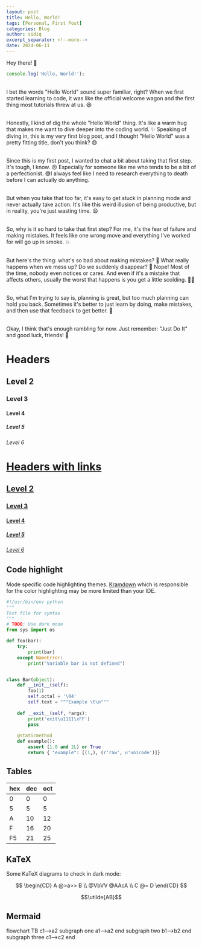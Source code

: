 ```yaml
---
layout: post
title: Hello, World!
tags: [Personal, First Post]
categories: Blog
author: sidiq
excerpt_separator: <!--more-->
date: 2024-06-11
---
```


Hey there! 👋
<!--more-->
```javascript
console.log('Hello, World!');
```
\
I bet the words "Hello World" sound super familiar, right? When we first started learning to code, it was like the official welcome wagon and the first thing most tutorials threw at us. 😆

\
Honestly, I kind of dig the whole "Hello World" thing. It's like a warm hug that makes me want to dive deeper into the coding world. ✨  Speaking of diving in, this is my very first blog post, and I thought "Hello World" was a pretty fitting title, don't you think? 😄

\
Since this is my first post, I wanted to chat a bit about taking that first step. It's tough, I know. 😣 Especially for someone like me who tends to be a bit of a perfectionist. 😅I always feel like I need to research everything to death before I can actually do anything.

\
But when you take that too far, it's easy to get stuck in planning mode and never actually take action. It's like this weird illusion of being productive, but in reality, you're just wasting time. 😫

\
So, why is it so hard to take that first step? For me, it's the fear of failure and making mistakes. It feels like one wrong move and everything I've worked for will go up in smoke. 💥

\
But here's the thing: what's so bad about making mistakes? 🤔 What really happens when we mess up? Do we suddenly disappear? 👻 Nope! Most of the time, nobody even notices or cares. And even if it's a mistake that affects others, usually the worst that happens is you get a little scolding. 🤷‍♀️

\
So, what I'm trying to say is, planning is great, but too much planning can hold you back. Sometimes it's better to just learn by doing, make mistakes, and then use that feedback to get better. 💪

\
Okay, I think that's enough rambling for now. Just remember: "Just Do It" and good luck, friends! 🚀


# Headers
## Level 2
### Level 3
#### Level 4
##### Level 5
###### Level 6
 
# [Headers with links](http://localhost)
## [Level 2](http://localhost)
### [Level 3](http://localhost)
#### [Level 4](http://localhost)
##### [Level 5](http://localhost) 
###### [Level 6](http://localhost)

## Code highlight
Mode specific code highlighting themes. [Kramdown](https://kramdown.gettalong.org/) which is responsible for the color highlighting may be more limited than your IDE.

```python
#!/usr/bin/env python
"""
Test file for syntax
"""
# TODO: Use dark mode
from sys import os

def foo(bar): 
    try:
        print(bar)
    except NameError:
        print("Variable bar is not defined")


class Bar(object): 
    def __init__(self):
        foo(1)
        self.octal = '\04'
        self.text = """Example \t\n"""
    
    def __exit__(self, *args):
        print('exit\u1111\xFF')
        pass
    
    @staticmethod
    def example():
        assert (1.0 and 2L) or True
        return { "example": [(1,), (r'raw', u'unicode')]}
```

## Tables

| hex | dec | oct |
| -   | -   | -   |
| 0   | 0   | 0   |
| 5   | 5   | 5   |
| A   | 10  | 12  |
| F   | 16  | 20  |
| F5  | 21  | 25  |

## KaTeX

Some KaTeX diagrams to check in dark mode:

$$
\begin{CD}
A @>a>> B \\
@VbVV @AAcA \\
C @= D
\end{CD}
$$

$$\utilde{AB}$$

## Mermaid

<div class="mermaid">
flowchart TB
    c1-->a2
    subgraph one
    a1-->a2
    end
    subgraph two
    b1-->b2
    end
    subgraph three
    c1-->c2
    end
</div>

